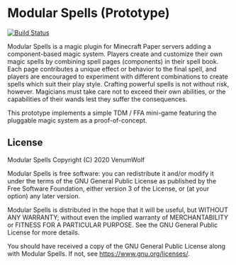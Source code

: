 # Modular Spells (Prototype)

[![Build Status](https://travis-ci.com/VenumWolf/ModularSpellsPrototype.svg?branch=master)](https://github.com/VenumWolf/ModularSpellsPrototype)

Modular Spells is a magic plugin for Minecraft Paper servers adding a component-based magic system.  Players create and 
customize their own magic spells by combining spell pages (components) in their spell book.  Each page contributes a 
unique effect or behavior to the final spell, and players are encouraged to experiment with different combinations to
create spells which suit their play style.  Crafting powerful spells is not without risk, however. Magicians must take 
care not to exceed their own abilities, or the capabilities of their wands lest they suffer the consequences.

This prototype implements a simple TDM / FFA mini-game featuring the pluggable magic system as a proof-of-concept.

## License

Modular Spells Copyright (C) 2020  VenumWolf

Modular Spells is free software: you can redistribute it and/or modify
it under the terms of the GNU General Public License as published by
the Free Software Foundation, either version 3 of the License, or
(at your option) any later version.

Modular Spells is distributed in the hope that it will be useful,
but WITHOUT ANY WARRANTY; without even the implied warranty of
MERCHANTABILITY or FITNESS FOR A PARTICULAR PURPOSE.  See the
GNU General Public License for more details.

You should have received a copy of the GNU General Public License
along with Modular Spells.  If not, see <https://www.gnu.org/licenses/>.